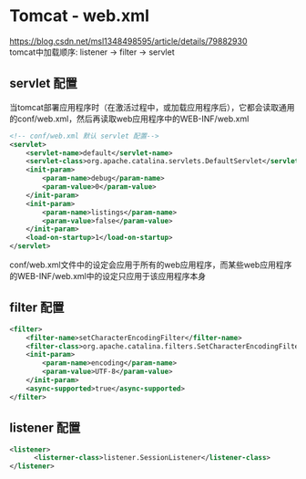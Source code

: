 # Tomcat - web.xml
https://blog.csdn.net/msl1348498595/article/details/79882930  
tomcat中加载顺序: listener -> filter -> servlet

## servlet 配置
当tomcat部署应用程序时（在激活过程中，或加载应用程序后），它都会读取通用的conf/web.xml，然后再读取web应用程序中的WEB-INF/web.xml

```xml
<!-- conf/web.xml 默认 servlet 配置-->
<servlet>
    <servlet-name>default</servlet-name>
    <servlet-class>org.apache.catalina.servlets.DefaultServlet</servlet-class>
    <init-param>
        <param-name>debug</param-name>
        <param-value>0</param-value>
    </init-param>
    <init-param>
        <param-name>listings</param-name>
        <param-value>false</param-value>
    </init-param>
    <load-on-startup>1</load-on-startup>
</servlet>
```
conf/web.xml文件中的设定会应用于所有的web应用程序，而某些web应用程序的WEB-INF/web.xml中的设定只应用于该应用程序本身

## filter 配置
```xml
<filter>
    <filter-name>setCharacterEncodingFilter</filter-name>
    <filter-class>org.apache.catalina.filters.SetCharacterEncodingFilter</filter-class>
    <init-param>
        <param-name>encoding</param-name>
        <param-value>UTF-8</param-value>
    </init-param>
    <async-supported>true</async-supported>
</filter>
```

## listener 配置
```xml
<listener>    
      <listerner-class>listener.SessionListener</listener-class>    
</listener>  
```

